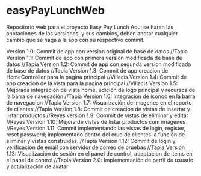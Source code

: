 # easyPayLunchWeb
Repositorio web para el proyecto Easy Pay Lunch
Aqui se haran las anotaciones de las versiones, y sus cambios, deben anotar cualquier cambio que se haga a la app con su respectivo commit.

Version 1.0: Commit de app con version original de base de datos   //Tapia
Version 1.1: Commit de app con primera version modificada de base de datos      //Tapia
Version 1.2: Commit de app con segunda version modificada de base de datos      //Tapia
Version 1.3: Commit de app creacion de HomeController para la pagina principal      //Villacis 
Version 1.4: Commit de app creacion de la vista para la pagina principal            //Villacis
Version 1.5: Mejorada integración de vista home, edición de logo principal y recursos de la barra de navegación //Tapia
Version 1.6: Integración de iconos en la barra de navegacion        //Tapia
Version 1.7: Visualización de imagenes en el reporte de clientes        //Tapia
Version 1.8: Commit de creacion de vistas de insertar y listar productos    //Reyes
version 1.9: Commit de vistas de eliminar y editar                      //Reyes
Version 1.10: Mejora de vistas  de listar productos com imagenes        //Reyes
Version 1.11: Commit implementando las vistas de login, register, reset password; implementado dentro del crud de clientes la función de eliminar y vistas construidas. //Tapia
Version 1.12: Commit de login y verificación de email con servidor de correo de pruebas //Tapia
Version 1.13: Visualización de sesión en el panel de control, adaptacion de items en el panel de control //Tapia
Version 2.0: Implementación de perfil de usuario y actualización de avatar
